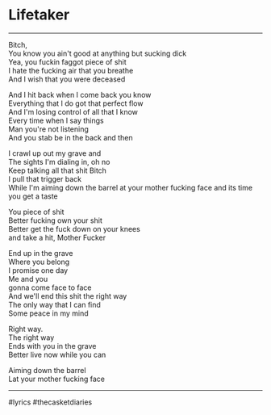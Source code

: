 # Lifetaker

---

Bitch,  
You know you ain't good at anything but sucking dick  
Yea, you fuckin faggot piece of shit  
I hate the fucking air that you breathe  
And I wish that you were deceased

And I hit back when I come back you know  
Everything that I do got that perfect flow  
And I'm losing control of all that I know  
Every time when I say things  
Man you're not listening  
And you stab be in the back and then

I crawl up out my grave and  
The sights I'm dialing in, oh no  
Keep talking all that shit Bitch  
I pull that trigger back  
While I'm aiming down the barrel at your mother fucking face and its time you get a taste

You piece of shit  
Better fucking own your shit  
Better get the fuck down on your knees  
and take a hit, Mother Fucker

End up in the grave  
Where you belong  
I promise one day  
Me and you  
gonna come face to face  
And we'll end this shit the right way  
The only way that I can find  
Some peace in my mind

Right way.  
The right way  
Ends with you in the grave  
Better live now while you can

Aiming down the barrel  
Lat your mother fucking face

---

#lyrics #thecasketdiaries
